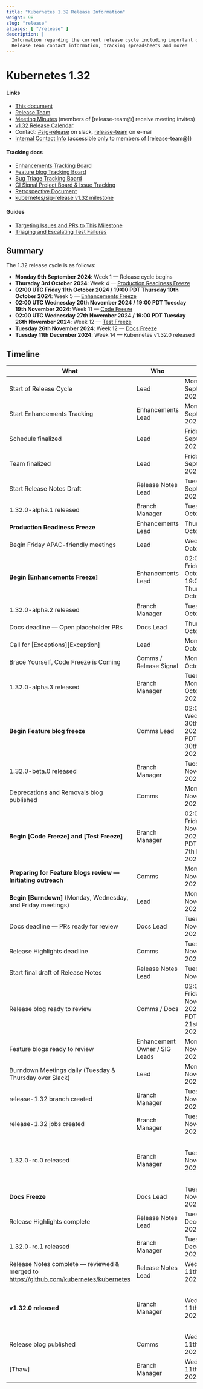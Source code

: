 ```yaml
---
title: "Kubernetes 1.32 Release Information"
weight: 98
slug: "release"
aliases: [ "/release" ]
description: |
  Information regarding the current release cycle including important dates,
  Release Team contact information, tracking spreadsheets and more!
---
```


# Kubernetes 1.32


#### Links

* [This document](https://git.k8s.io/sig-release/releases/release-1.32/README.md)
* [Release Team](https://github.com/kubernetes/sig-release/blob/master/releases/release-1.32/release-team.md)
* [Meeting Minutes](https://bit.ly/k8s132-releasemtg) (members of [release-team@] receive meeting invites)
* [v1.32 Release Calendar](https://bit.ly/k8s-release-cal)
* Contact: [#sig-release](https://kubernetes.slack.com/archives/C2C40FMNF) on slack, [release-team](mailto://release-team@kubernetes.io) on e-mail
* [Internal Contact Info](https://bit.ly/k8s132-contacts) (accessible only to members of [release-team@])

#### Tracking docs

* [Enhancements Tracking Board](https://bit.ly/k8s132-enhancements)
* [Feature blog Tracking Board](FIXME)
* [Bug Triage Tracking Board](https://bit.ly/k8s132-bugtriage)
* [CI Signal Project Board & Issue Tracking](https://bit.ly/k8s133-cisignal)
* [Retrospective Document](https://bit.ly/k8s133-retro)
* [kubernetes/sig-release v1.32 milestone](FIXME)

#### Guides

* [Targeting Issues and PRs to This Milestone](https://git.k8s.io/community/contributors/devel/sig-release/release.md)
* [Triaging and Escalating Test Failures](https://git.k8s.io/community/contributors/devel/sig-testing/testing.md#troubleshooting-a-failure)

## Summary

The 1.32 release cycle is as follows:

- **Monday 9th September 2024**: Week 1 — Release cycle begins
- **Thursday 3rd October 2024**: Week 4 — [Production Readiness Freeze](https://groups.google.com/g/kubernetes-sig-architecture/c/a6_y81N49aQ)
- **02:00 UTC Friday 11th October 2024 / 19:00 PDT Thursday 10th October 2024**: Week 5 — [Enhancements Freeze](../release_phases.md#enhancements-freeze)
- **02:00 UTC Wednesday 20th November 2024 / 19:00 PDT Tuesday 19th November 2024**: Week 11 — [Code Freeze](../release_phases.md#code-freeze)
- **02:00 UTC Wednesday 27th November 2024 / 19:00 PDT Tuesday 26th November 2024**: Week 12 — [Test Freeze](../release_phases.md#test-freeze)
- **Tuesday 26th November 2024**: Week 12 — [Docs Freeze](../release_phases.md#docs-freeze)
- **Tuesday 11th December 2024**: Week 14 — Kubernetes v1.32.0 released

## Timeline


| **What**                                                                               | **Who**                       | **When**                                                                    | **Week** | **CI Signal**                                          |
|----------------------------------------------------------------------------------------|-------------------------------|-----------------------------------------------------------------------------|----------|--------------------------------------------------------|
| Start of Release Cycle                                                                 | Lead                          | Monday 9th September 2024                                                   | week 1   | [master-blocking]                                      |
| Start Enhancements Tracking                                                            | Enhancements Lead             | Monday 9th September 2024                                                   | week 1   |                                                        |
| Schedule finalized                                                                     | Lead                          | Friday 13th September 2024                                                  | week 1   |                                                        |
| Team finalized                                                                         | Lead                          | Friday 13th September 2024                                                  | week 1   |                                                        |
| Start Release Notes Draft                                                              | Release Notes Lead            | Tuesday 24th September 2024                                                 | week 3   |                                                        |
| 1.32.0-alpha.1 released                                                                | Branch Manager                | Tuesday 1st October 2024                                                    | week 4   |                                                        |
| **Production Readiness Freeze**                                                        | Enhancements Lead             | Thursday 3rd October 2024                                                   | week 4   |                                                        |
| Begin Friday APAC-friendly meetings                                                    | Lead                          | Wednesday 9th October 2024                                                  | week 5   |                                                        |
| **Begin [Enhancements Freeze]**                                                        | Enhancements Lead             | 02:00 UTC Friday 11th October 2024 / 19:00 PDT Thursday 10th October 2024   | week 5   | [master-blocking], [master-informing]                  |
| 1.32.0-alpha.2 released                                                                | Branch Manager                | Tuesday 15th October 2024                                                   | week 6   |                                                        |
| Docs deadline — Open placeholder PRs                                                   | Docs Lead                     | Thursday 24th October 2024                                                  | week 7   |                                                        |
| Call for [Exceptions][Exception]                                                       | Lead                          | Monday 28th October 2024                                                    | week 8   |                                                        |
| Brace Yourself, Code Freeze is Coming                                                  | Comms / Release Signal        | Monday 28th October 2024                                                    | week 8   |                                                        |
| 1.32.0-alpha.3 released                                                                | Branch Manager                | Tuesday Monday 29th October 20242024                                        | week 8   |                                                        |
| **Begin Feature blog freeze**                                                          | Comms Lead                    | 02:00 UTC Wednesday 30th October 2024 / 19:00 PDT Tuesday 30th October 2024 | week 8   |                                                        |
| 1.32.0-beta.0 released                                                                 | Branch Manager                | Tuesday 5th November 2024                                                   | week 9   |                                                        |
| Deprecations and Removals blog published                                               | Comms                         | Monday 4th November 2024                                                    | week 9   |                                                        |
| **Begin [Code Freeze] and [Test Freeze]**                                              | Branch Manager                | 02:00 UTC Friday 8th November 2024 / 19:00 PDT Thursday 7th November 2024   | week 9   |                                                        |
| **Preparing for Feature blogs review — Initiating outreach**                           | Comms                         | Monday 11th November 2024                                                   | week 10  |                                                        |
| **Begin [Burndown]** (Monday, Wednesday, and Friday meetings)                          | Lead                          | Monday 18th November 2024                                                   | week 11  |                                                        |
| Docs deadline — PRs ready for review                                                   | Docs Lead                     | Tuesday 18th November 2024                                                  | week 11  |                                                        |
| Release Highlights deadline                                                            | Comms                         | Tuesday 19th November 2024                                                  | week 11  |                                                        |
| Start final draft of Release Notes                                                     | Release Notes Lead            | Tuesday 19th November2024                                                   | week 11  |                                                        |
| Release blog ready to review                                                           | Comms / Docs                  | 02:00 UTC Friday 22th November 2024 / 19:00 PDT Thursday 21st November 2024 | week 11  |                                                        |
| Feature blogs ready to review                                                          | Enhancement Owner / SIG Leads | Monday 25th November 2024                                                   | week 11  |                                                        |
| Burndown Meetings daily (Tuesday & Thursday over Slack)                                | Lead                          | Monday 25th November 2024                                                   | week 12  |                                                        |
| release-1.32 branch created                                                            | Branch Manager                | Tuesday 26th November 2024                                                  | week 12  |                                                        |
| release-1.32 jobs created                                                              | Branch Manager                | Tuesday 26th November 2024                                                  | week 12  |                                                        |
| 1.32.0-rc.0 released                                                                   | Branch Manager                | Tuesday 26th November 2024                                                  | week 12  | [1.32-blocking], [master-blocking], [master-informing] |
| **Docs Freeze**                                                                        | Docs Lead                     | Tuesday 26th November 2024                                                  | week 12  |                                                        |
| Release Highlights complete                                                            | Release Notes Lead            | Tuesday 3rd December 2024                                                   | week 13  |                                                        |
| 1.32.0-rc.1 released                                                                   | Branch Manager                | Tuesday 3rd December 2024                                                   | week 13  |                                                        |
| Release Notes complete — reviewed & merged to https://github.com/kubernetes/kubernetes | Release Notes Lead            | Wednesday 11th December 2024                                                | week 14  |                                                        |
| **v1.32.0 released**                                                                   | Branch Manager                | Wednesday 11th December 2024                                                | week 14  | [1.32-blocking], [master-blocking], [master-informing] |
| Release blog published                                                                 | Comms                         | Wednesday 11th December 2024                                                | week 14  |                                                        |
| [Thaw]                                                                                 | Branch Manager                | Wednesday 11th December 2024                                                | week 14  |                                                        |
